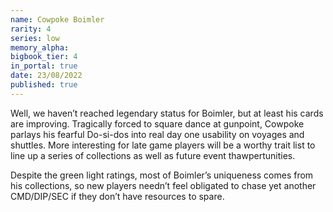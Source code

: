 ```yaml
---
name: Cowpoke Boimler
rarity: 4
series: low
memory_alpha:
bigbook_tier: 4
in_portal: true
date: 23/08/2022
published: true
---
```


Well, we haven’t reached legendary status for Boimler, but at least his cards are improving. Tragically forced to square dance at gunpoint, Cowpoke parlays his fearful Do-si-dos into real day one usability on voyages and shuttles. More interesting for late game players will be a worthy trait list to line up a series of collections as well as future event thawpertunities.

Despite the green light ratings, most of Boimler’s uniqueness comes from his collections, so new players needn’t feel obligated to chase yet another CMD/DIP/SEC if they don’t have resources to spare.
